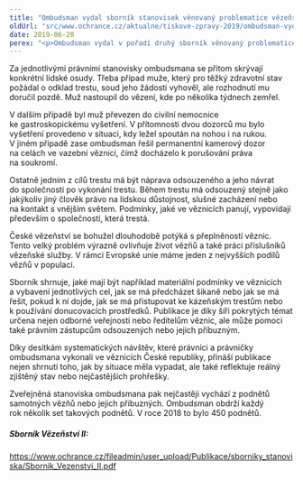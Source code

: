 ```yaml
---
title: "Ombudsman vydal sborník stanovisek věnovaný problematice vězeňství"
oldUrl: "src/www.ochrance.cz/aktualne/tiskove-zpravy-2019/ombudsman-vydal-sbornik-stanovisek-venovany-problematice-vezenstvi"
date: 2019-06-20
perex: "<p>Ombudsman vydal v pořadí druhý sborník věnovaný problematice vězeňství. Obsáhlá publikace shrnuje právní stanoviska ombudsmana k této problematice z let 2010 až 2018. Ombudsman se vězeňství věnuje již od svého vzniku a od roku 2006 pak provádí systematické návštěvy míst, kde jsou lidé omezeni na svobodě, kam patří také věznice. Ombudsman je ze zákona povinen dohlížet na to, aby ve věznicích nedocházelo k mučení, či jinému špatnému zacházení, aby byla respektována lidská důstojnost a aby život člověka odsouzeného k výkonu trestu odnětí svobody neztrácel smysl. Sborník proto přináší jednak výklad toho, co vyžaduje právní úprava a dále přináší výběr stanovisek ombudsmana za uplynulých deset let. </p>"
---
```


<!-- imported from the old website -->

<p>Za jednotlivými právními stanovisky ombudsmana se přitom skrývají konkrétní lidské osudy. Třeba případ muže, který pro těžký zdravotní stav požádal o odklad trestu, soud jeho žádosti vyhověl, ale rozhodnutí mu doručil pozdě. Muž nastoupil do vězení, kde po několika týdnech zemřel. </p> <p>V dalším případě byl muž převezen do civilní nemocnice ke gastroskopickému vyšetření. V přítomnosti dvou dozorců mu bylo vyšetření provedeno v situaci, kdy ležel spoután na nohou i na rukou. V jiném případě zase ombudsman řešil permanentní kamerový dozor na celách ve vazební věznici, čímž docházelo k porušování práva na soukromí. </p> <p>Ostatně jedním z cílů trestu má být náprava odsouzeného a jeho návrat do společnosti po vykonání trestu. Během trestu má odsouzený stejně jako jakýkoliv jiný člověk právo na lidskou důstojnost, slušné zacházení nebo na kontakt s vnějším světem. Podmínky, jaké ve věznicích panují, vypovídají především o společnosti, která trestá.</p> <p>České vězeňství se bohužel dlouhodobě potýká s přeplněností věznic. Tento velký problém výrazně ovlivňuje život vězňů a také práci příslušníků vězeňské služby. V rámci Evropské unie máme jeden z nejvyšších podílů vězňů v populaci.</p> <p>Sborník shrnuje, jaké mají být například materiální podmínky ve věznicích a vybavení jednotlivých cel, jak se má předcházet šikaně nebo jak se má řešit, pokud k ní dojde, jak se má přistupovat ke kázeňským trestům nebo k používání donucovacích prostředků. Publikace je díky šíři pokrytých témat určena nejen odborné veřejnosti nebo ředitelům věznic, ale může pomoci také právním zástupcům odsouzených nebo jejich příbuzným. </p> <p>Díky desítkám systematických návštěv, které právníci a právničky ombudsmana vykonali ve věznicích České republiky, přináší publikace nejen shrnutí toho, jak by situace měla vypadat, ale také reflektuje reálný zjištěný stav nebo nejčastějších prohřešky. </p> <p>Zveřejněná stanoviska ombudsmana pak nejčastěji vychází z podnětů samotných vězňů nebo jejich příbuzných. Ombudsman obdrží každý rok několik set takových podnětů. V roce 2018 to bylo 450 podnětů.</p> <h5>Sborník Vězeňství II:</h5> <p><a href="https://www.ochrance.cz/fileadmin/user_upload/Publikace/sborniky_stanoviska/Sbornik_Vezenstvi_II.pdf" target="_blank">https://www.ochrance.cz/fileadmin/user_upload/Publikace/sborniky_stanoviska/Sbornik_Vezenstvi_II.pdf</a></p>
